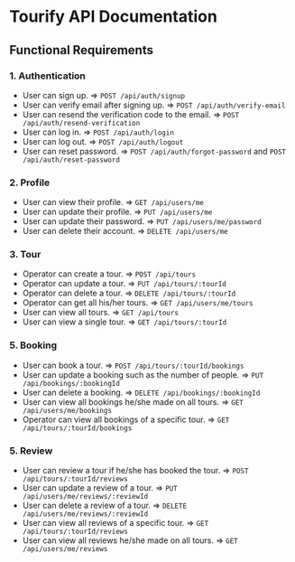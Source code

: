 # Tourify API Documentation

## Functional Requirements

### 1. Authentication

- User can sign up. => `POST /api/auth/signup`
- User can verify email after signing up. => `POST /api/auth/verify-email`
- User can resend the verification code to the email. => `POST /api/auth/resend-verification`
- User can log in. => `POST /api/auth/login`
- User can log out. => `POST /api/auth/logout`
- User can reset password. => `POST /api/auth/forgot-password` and `POST /api/auth/reset-password`

### 2. Profile

- User can view their profile. => `GET /api/users/me`
- User can update their profile. => `PUT /api/users/me`
- User can update their password. => `PUT /api/users/me/password`
- User can delete their account. => `DELETE /api/users/me`

### 3. Tour

- Operator can create a tour. => `POST /api/tours`
- Operator can update a tour. => `PUT /api/tours/:tourId`
- Operator can delete a tour. => `DELETE /api/tours/:tourId`
- Operator can get all his/her tours. => `GET /api/users/me/tours`
- User can view all tours. => `GET /api/tours`
- User can view a single tour. => `GET /api/tours/:tourId`

### 5. Booking

- User can book a tour. => `POST /api/tours/:tourId/bookings`
- User can update a booking such as the number of people. => `PUT /api/bookings/:bookingId`
- User can delete a booking. => `DELETE /api/bookings/:bookingId`
- User can view all bookings he/she made on all tours. => `GET /api/users/me/bookings`
- Operator can view all bookings of a specific tour. => `GET /api/tours/:tourId/bookings`

### 5. Review

- User can review a tour if he/she has booked the tour. => `POST /api/tours/:tourId/reviews`
- User can update a review of a tour. => `PUT /api/users/me/reviews/:reviewId`
- User can delete a review of a tour. => `DELETE /api/users/me/reviews/:reviewId`
- User can view all reviews of a specific tour. => `GET /api/tours/:tourId/reviews`
- User can view all reviews he/she made on all tours. => `GET /api/users/me/reviews`
